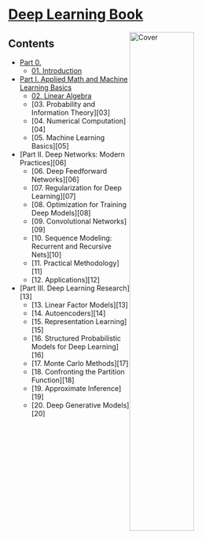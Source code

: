 <!--
Filename: 	note.md
Project: 	/Users/shume/Developer/DeepLearningBook
Author: 	shumez <https://github.com/shumez>
Created: 	2018-07-06 13:36:3
Modified: 	2019-05-30 20:06:6
-----
Copyright (c) 2019 shumez
-->

# [Deep Learning Book]

[![Cover][cover]][cover]

## Contents

* [Part 0.][01]
    * [01. Introduction][01]
        <!-- * [1.1 Who Should Read This Book?]() -->
        <!-- * [1.2 Historical Trends in Deep Learning]() -->
* [Part I. Applied Math and Machine Learning Basics][02]
    * [02. Linear Algebra][02]
        <!-- - 2.1 Scalars,Vectors, MatricesandTensors -->
        <!-- - 2.2 Multiplying Matrices and Vectors -->
        <!-- - 2.3 Identity and Inverse Matrices -->
        <!-- - 2.4 Linear Dependence and Span -->
        <!-- - 2.5 Norms -->
        <!-- - 2.6 Special Kinds of Matricesand Vectors -->
        <!-- - 2.7 Eigendecomposition -->
        <!-- - 2.8 Singular Value Decomposition -->
        <!-- - 2.9 The Moore-Penrose Pseudoinverse -->
        <!-- - 2.10 The Trace Operator -->
        <!-- - 2.11 The Determinant -->
        <!-- - 2.12 Example: PrincipalComponentsAnalysis -->
    * [03. Probability and Information Theory][03]
        <!-- - 3.1 Why Probability? -->
        <!-- - 3.2 Random Variables -->
        <!-- - 3.3 Probability Distributions -->
        <!-- - 3.4 Marginal Probability -->
        <!-- - 3.5 Conditional Probability -->
        <!-- - 3.6 TheChainRuleofConditionalProbabilities -->
        <!-- - 3.7 Independence and Conditional Independence -->
        <!-- - 3.8 Expectation,VarianceandCovariance -->
        <!-- - 3.9 Common Probability Distributions -->
        <!-- - 3.10 UsefulPropertiesofCommonFunctions -->
        <!-- - 3.11 Bayes’ Rule -->
        <!-- - 3.12 Technical Details of Continuous Variables -->
        <!-- - 3.13 Information Theory -->
        <!-- - 3.14 Structured Probabilistic Models -->
    * [04. Numerical Computation][04]
        <!-- - 4.1 Overflow and Underflow -->
        <!-- - 4.2 Poor Conditioning -->
        <!-- - 4.3 Gradient-Based Optimization -->
        <!-- - 4.4 Constrained Optimization . . -->
        <!-- - 4.5 Example: Linear Least Squares -->
    * [05. Machine Learning Basics][05]
        <!-- - 5.1 Learning Algorithms -->
        <!-- - 5.2 Capacity,OverfittingandUnderfitting -->
        <!-- - 5.3 HyperparametersandValidationSets -->
        <!-- - 5.4 Estimators, Bias and Variance -->
        <!-- - 5.5 Maximum Likelihood Estimation -->
        <!-- - 5.6 BayesianStatistics -->
        <!-- - 5.7 Supervised Learning Algorithms -->
        <!-- - 5.8 Unsupervised Learning Algorithms -->
        <!-- - 5.9 Stochastic Gradient Descent -->
        <!-- - 5.10 Building a Machine Learning Algorithm -->
        <!-- - 5.11 ChallengesMotivatingDeepLearning -->
* [Part II. Deep Networks: Modern Practices][06]
    * [06. Deep Feedforward Networks][06]
        <!-- - 6.1 Example: Learning XOR -->
        <!-- - 6.2 Gradient-Based Learning -->
        <!-- - 6.3 Hidden Units -->
        <!-- - 6.4 Architecture Design -->
        <!-- - 6.5 Back-Propagation and Other Differentiation Algorithms -->
        <!-- - 6.6 Historical Notes -->
    * [07. Regularization for Deep Learning][07]
        <!-- - 7.1 Parameter Norm Penalties -->
        <!-- - 7.2 Norm Penalties as Constrained Optimization -->
        <!-- - 7.3 Regularization and Under-Constrained Problems -->
        <!-- - 7.4 Dataset Augmentation -->
        <!-- - 7.5 Noise Robustness -->
        <!-- - 7.6 Semi-Supervised Learning -->
        <!-- - 7.7 Multi-Task Learning -->
        <!-- - 7.8 EarlyStopping -->
        <!-- - 7.9 Parameter Tying and Parameter Sharing -->
        <!-- - 7.10 Sparse Representations -->
        <!-- - 7.11 BaggingandOtherEnsembleMethods -->
        <!-- - 7.12 Dropout -->
        <!-- - 7.13 Adversarial Training -->
        <!-- - 7.14 Tangent Distance, Tangent Prop, and Manifold Tangent Classifier -->
    * [08. Optimization for Training Deep Models][08]
        <!-- - 8.1 HowLearningDiffersfromPureOptimization -->
        <!-- - 8.2 Challenges in Neural Network Optimization -->
        <!-- - 8.3 Basic Algorithms -->
        <!-- - 8.4 Parameter Initialization Strategies -->
        <!-- - 8.5 AlgorithmswithAdaptiveLearningRates -->
        <!-- - 8.6 Approximate Second-Order Methods -->
        <!-- - 8.7 Optimization Strategies and Meta-Algorithms -->
    * [09. Convolutional Networks][09]
        <!-- - 9.1 The Convolution Operation -->
        <!-- - 9.2 Motivation -->
        <!-- - 9.3 Pooling -->
        <!-- - 9.4 Convolution and Pooling as an Infinitely Strong Prior -->
        <!-- - 9.5 Variants of the Basic Convolution Function -->
        <!-- - 9.6 Structured Outputs -->
        <!-- - 9.7 Data Types -->
        <!-- - 9.8 Efficient Convolution Algorithms -->
        <!-- - 9.9 Random or Unsupervised Features -->
        <!-- - 9.10 The Neuroscientific Basis for Convolutional Networks -->
        <!-- - 9.11 Convolutional Networks and the History of Deep Learning -->
    * [10. Sequence Modeling: Recurrent and Recursive Nets][10]
        <!-- - 10.1 Unfolding Computational Graphs -->
        <!-- - 10.2 Recurrent Neural Networks -->
        <!-- - 10.3 Bidirectional RNNs -->
        <!-- - 10.4 Encoder-Decoder Sequence-to-Sequence Architectures -->
        <!-- - 10.5 Deep Recurrent Networks -->
        <!-- - 10.6 Recursive Neural Networks -->
        <!-- - 10.7 TheChallengeofLong-TermDependencies -->
        <!-- - 10.8 Echo State Networks -->
        <!-- - 10.9 Leaky Units and Other Strategies for Multiple Time Scales -->
        <!-- - 10.10 The Long Short-Term Memory and Other Gated RNNs -->
        <!-- - 10.11 Optimization for Long-Term Dependencies -->
        <!-- - 10.12 Explicit Memory -->
    * [11. Practical Methodology][11]
        <!-- - 11.1 Performance Metrics -->
        <!-- - 11.2 Default Baseline Models -->
        <!-- - 11.3 Determining Whether to Gather More Data -->
        <!-- - 11.4 Selecting Hyperparameters -->
        <!-- - 11.5 Debugging Strategies -->
        <!-- - 11.6 Example: Multi-Digit Number Recognition -->
    * [12. Applications][12]
        <!-- - 12.1 Large-Scale Deep Learning -->
        <!-- - 12.2 Computer Vision -->
        <!-- - 12.3 Speech Recognition -->
        <!-- - 12.4 Natural Language Processing -->
        <!-- - 12.5 Other Applications -->
* [Part III. Deep Learning Research][13]
    * [13. Linear Factor Models][13]
        <!-- - 13.1 ProbabilisticPCAandFactorAnalysis -->
        <!-- - 13.2 IndependentComponentAnalysis(ICA) -->
        <!-- - 13.3 Slow Feature Analysis -->
        <!-- - 13.4 Sparse Coding -->
        <!-- - 13.5 Manifold Interpretation of PCA -->
    * [14. Autoencoders][14]
        <!-- - 14.1 Undercomplete Autoencoders -->
        <!-- - 14.2 Regularized Autoencoders -->
        <!-- - 14.3 Representational Power, Layer Size and Depth -->
        <!-- - 14.4 Stochastic Encoders and Decoders -->
        <!-- - 14.5 Denoising Autoencoders -->
        <!-- - 14.6 LearningManifoldswithAutoencoders -->
        <!-- - 14.7 Contractive Autoencoders -->
        <!-- - 14.8 Predictive Sparse Decomposition -->
        <!-- - 14.9 Applications of Autoencoders -->
    * [15. Representation Learning][15]
        <!-- - 15.1 Greedy Layer-Wise Unsupervised Pretraining -->
        <!-- - 15.2 TransferLearningandDomainAdaptation -->
        <!-- - 15.3 Semi-Supervised Disentangling of Causal Factors -->
        <!-- - 15.4 Distributed Representation -->
        <!-- - 15.5 Exponential Gains from Depth -->
        <!-- - 15.6 Providing Clues to Discover Underlying Causes -->
    * [16. Structured Probabilistic Models for Deep Learning][16]
        <!-- - 16.1 TheChallengeofUnstructuredModeling -->
        <!-- - 16.2 UsingGraphstoDescribeModelStructure -->
        <!-- - 16.3 Sampling from Graphical Models -->
        <!-- - 16.4 Advantages of Structured Modeling -->
        <!-- - 16.5 Learning about Dependencies -->
        <!-- - 16.6 InferenceandApproximateInference -->
        <!-- - 16.7 The Deep Learning Approach to Structured Probabilistic Models -->
    * [17. Monte Carlo Methods][17]
        <!-- - 17.1 Sampling and Monte Carlo Methods -->
        <!-- - 17.2 Importance Sampling -->
        <!-- - 17.3 Markov Chain Monte Carlo Methods -->
        <!-- - 17.4 Gibbs Sampling -->
        <!-- - 17.5 The Challenge of Mixing between Separated Modes -->
    * [18. Confronting the Partition Function][18]
        <!-- - 18.1 The Log-Likelihood Gradient -->
        <!-- - 18.2 Stochastic Maximum Likelihood and Contrastive Divergence -->
        <!-- - 18.3 Pseudolikelihood -->
        <!-- - 18.4 Score Matching and Ratio Matching -->
        <!-- - 18.5 Denoising Score Matching -->
        <!-- - 18.6 Noise-Contrastive Estimation -->
        <!-- - 18.7 Estimating the Partition Function -->
    * [19. Approximate Inference][19]
        <!-- - 19.1 Inference as Optimization -->
        <!-- - 19.2 Expectation Maximization -->
        <!-- - 19.3 MAP Inference and Sparse Coding -->
        <!-- - 19.4 Variational Inference and Learning -->
        <!-- - 19.5 Learned Approximate Inference -->
    * [20. Deep Generative Models][20]
        <!-- - 20.1 Boltzmann Machines -->
        <!-- - 20.2 Restricted Boltzmann Machines -->
        <!-- - 20.3 Deep Belief Networks -->
        <!-- - 20.4 Deep Boltzmann Machines -->
        <!-- - 20.5 BoltzmannMachinesforReal-Valued Data -->
        <!-- - 20.6 Convolutional Boltzmann Machines -->
        <!-- - 20.7 Boltzmann Machines for Structured or Sequential Outputs -->
        <!-- - 20.8 Other Boltzmann Machines -->
        <!-- - 20.9 Back-Propagation through Random Operations -->
        <!-- - 20.10 Directed Generative Nets -->
        <!-- - 20.11 Drawing Samples from Autoencoders -->
        <!-- - 20.12 Generative Stochastic Networks -->
        <!-- - 20.13 Other Generation Schemes -->
        <!-- - 20.14 Evaluating Generative Models -->
        <!-- - 20.15 Conclusion -->

##
[Deep Learning Book]: https://www.deeplearningbook.org

<!-- toc -->
[01]: 01/
[02]: 02/

<!-- fig -->
[cover]: https://images-na.ssl-images-amazon.com/images/I/61fim5QqaqL._SX373_BO1,204,203,200_.jpg

<style type="text/css">
	img{width: 51%; float: right;}
</style>